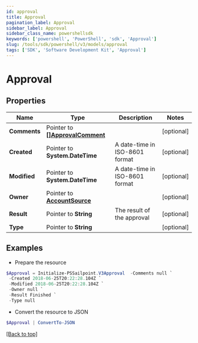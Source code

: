```yaml
---
id: approval
title: Approval
pagination_label: Approval
sidebar_label: Approval
sidebar_class_name: powershellsdk
keywords: ['powershell', 'PowerShell', 'sdk', 'Approval'] 
slug: /tools/sdk/powershell/v3/models/approval
tags: ['SDK', 'Software Development Kit', 'Approval']
---
```



# Approval

## Properties

Name | Type | Description | Notes
------------ | ------------- | ------------- | -------------
**Comments** |  Pointer to [**[]ApprovalComment**](approval-comment) |  | [optional] 
**Created** |  Pointer to **System.DateTime** | A date-time in ISO-8601 format | [optional] 
**Modified** |  Pointer to **System.DateTime** | A date-time in ISO-8601 format | [optional] 
**Owner** |  Pointer to [**AccountSource**](account-source) |  | [optional] 
**Result** |  Pointer to **String** | The result of the approval | [optional] 
**Type** |  Pointer to **String** |  | [optional] 

## Examples

- Prepare the resource
```powershell
$Approval = Initialize-PSSailpoint.V3Approval  -Comments null `
 -Created 2018-06-25T20:22:28.104Z `
 -Modified 2018-06-25T20:22:28.104Z `
 -Owner null `
 -Result Finished `
 -Type null
```

- Convert the resource to JSON
```powershell
$Approval | ConvertTo-JSON
```


[[Back to top]](#) 

